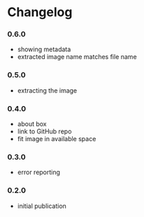 # Changelog

### 0.6.0
- showing metadata
- extracted image name matches file name

### 0.5.0
- extracting the image

### 0.4.0
- about box
- link to GitHub repo
- fit image in available space

### 0.3.0
- error reporting

### 0.2.0
- initial publication